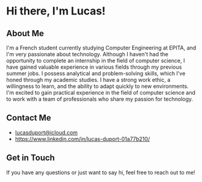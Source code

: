 # Hi there, I'm Lucas!

## About Me

I'm a French student currently studying Computer Engineering at EPITA, and I'm very passionate about technology. Although I haven't had the opportunity to complete an internship in the field of computer science, I have gained valuable experience in various fields through my previous summer jobs. I possess analytical and problem-solving skills, which I've honed through my academic studies. I have a strong work ethic, a willingness to learn, and the ability to adapt quickly to new environments. <br>
I'm excited to gain practical experience in the field of computer science and to work with a team of professionals who share my passion for technology.

## Contact Me

- lucasduport@icloud.com
- https://www.linkedin.com/in/lucas-duport-01a77b210/

## Get in Touch

If you have any questions or just want to say hi, feel free to reach out to me!
